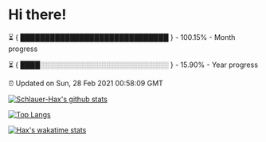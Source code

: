 # Hi there!

⏳ { ██████████████████████████████ } - 100.15% - Month progress

⏳ { ████░░░░░░░░░░░░░░░░░░░░░░░░░░ } - 15.90% - Year progress

⏰ Updated on Sun, 28 Feb 2021 00:58:09 GMT


[![Schlauer-Hax's github stats](https://github-readme-stats.vercel.app/api?username=Schlauer-Hax&show_icons=true&theme=dark&count_private=true)](https://github.com/Schlauer-Hax)


[![Top Langs](https://github-readme-stats.vercel.app/api/top-langs/?username=Schlauer-Hax&layout=compact&theme=dark)](https://github.com/Schlauer-Hax?tab=repositories)


[![Hax's wakatime stats](https://github-readme-stats.vercel.app/api/wakatime?username=Hax&theme=dark)](https://wakatime.com/@Hax)

